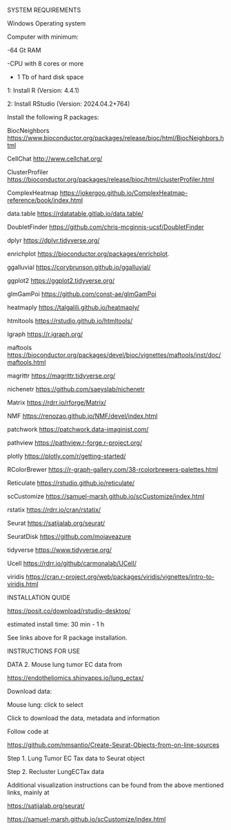 SYSTEM REQUIREMENTS

Windows Operating system 

Computer with minimum: 

-64 Gt RAM

-CPU with 8 cores or more

- 1 Tb of hard disk space

1: Install R (Version: 4.4.1)

2: Install RStudio (Version: 2024.04.2+764)

Install the following R packages:

BiocNeighbors	https://www.bioconductor.org/packages/release/bioc/html/BiocNeighbors.html 

CellChat	http://www.cellchat.org/  

ClusterProfiler	https://bioconductor.org/packages/release/bioc/html/clusterProfiler.html 

ComplexHeatmap	https://jokergoo.github.io/ComplexHeatmap-reference/book/index.html 

data.table	https://rdatatable.gitlab.io/data.table/

DoubletFinder	https://github.com/chris-mcginnis-ucsf/DoubletFinder

dplyr		https://dplyr.tidyverse.org/

enrichplot	https://bioconductor.org/packages/enrichplot.

ggalluvial	https://corybrunson.github.io/ggalluvial/

ggplot2		https://ggplot2.tidyverse.org/

glmGamPoi	https://github.com/const-ae/glmGamPoi

heatmaply	https://talgalili.github.io/heatmaply/

htmltools	https://rstudio.github.io/htmltools/

Igraph		https://r.igraph.org/

maftools	https://bioconductor.org/packages/devel/bioc/vignettes/maftools/inst/doc/maftools.html 

magrittr	https://magrittr.tidyverse.org/

nichenetr	https://github.com/saeyslab/nichenetr

Matrix		https://rdrr.io/rforge/Matrix/

NMF		https://renozao.github.io/NMF/devel/index.html 

patchwork	https://patchwork.data-imaginist.com/

pathview	https://pathview.r-forge.r-project.org/ 

plotly		https://plotly.com/r/getting-started/

RColorBrewer	https://r-graph-gallery.com/38-rcolorbrewers-palettes.html

Reticulate	https://rstudio.github.io/reticulate/

scCustomize	https://samuel-marsh.github.io/scCustomize/index.html

rstatix		https://rdrr.io/cran/rstatix/

Seurat		https://satijalab.org/seurat/

SeuratDisk	https://github.com/mojaveazure

tidyverse	https://www.tidyverse.org/

Ucell		https://rdrr.io/github/carmonalab/UCell/

viridis		https://cran.r-project.org/web/packages/viridis/vignettes/intro-to-viridis.html



INSTALLATION QUIDE



https://posit.co/download/rstudio-desktop/

estimated install time: 30 min - 1 h



See links above for R package installation.



INSTRUCTIONS FOR USE


DATA 2. Mouse lung tumor EC data from

https://endotheliomics.shinyapps.io/lung_ectax/

Download data:

Mouse lung: click to select

Click to download the data, metadata and information

Follow code at

https://github.com/nmsantio/Create-Seurat-Objects-from-on-line-sources

Step 1. Lung Tumor EC Tax data to Seurat object

Step 2. Recluster LungECTax data

Additional visualization instructions can be found from the above mentioned links, mainly at

https://satijalab.org/seurat/

https://samuel-marsh.github.io/scCustomize/index.html

